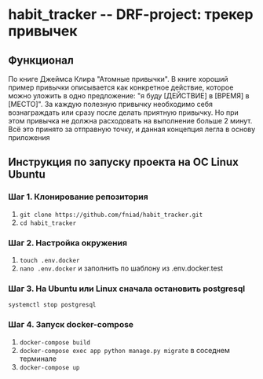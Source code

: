 # habit_tracker -- DRF-project: трекер привычек

## Функционал

По книге Джеймса Клира "Атомные привычки". В книге хороший пример привычки описывается как конкретное действие, которое можно уложить в одно предложение: "я буду [ДЕЙСТВИЕ] в [ВРЕМЯ] в [МЕСТО]". За каждую полезную привычку необходимо себя вознаграждать или сразу после делать приятную привычку. Но при этом привычка не должна расходовать на выполнение больше 2 минут.
Всё это принято за отправную точку, и данная концепция легла в основу приложения


## Инструкция по запуску проекта на ОС Linux Ubuntu

### Шаг 1. Клонирование репозитория

1. ```git clone https://github.com/fniad/habit_tracker.git```
2. ```cd habit_tracker```

### Шаг 2. Настройка окружения

1. ```touch .env.docker``` 
2. ```nano .env.docker``` и заполнить по шаблону из .env.docker.test

### Шаг 3. На Ubuntu или Linux сначала остановить postgresql

```systemctl stop postgresql```

### Шаг 4. Запуск docker-compose

1. ```docker-compose build```
2. ```docker-compose exec app python manage.py migrate``` в соседнем терминале
3. ```docker-compose up```
